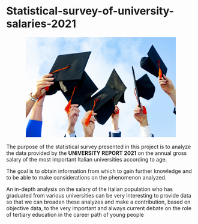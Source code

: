 # Statistical-survey-of-university-salaries-2021
<div align="center" ><img src="./images/anteprima.jpg" width="400" alt="anteprima"/></div>

The purpose of the statistical survey presented in this project is to analyze the data provided by the **UNIVERSITY REPORT 2021** on the annual gross salary of the most important Italian universities according to age.

The goal is to obtain information from which to gain further knowledge and to be able to make considerations on the phenomenon analyzed.

An in-depth analysis on the salary of the Italian population who has graduated from various universities can be very interesting to provide data so that we can broaden these analyzes and make a contribution, based on objective data, to the very important and always current debate on the role of tertiary education in the career path of young people
